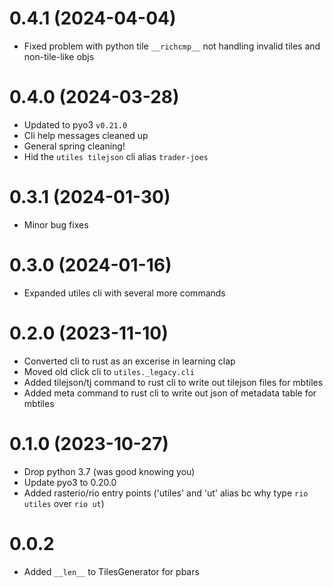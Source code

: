# 0.4.1 (2024-04-04)

 - Fixed problem with python tile `__richcmp__` not handling invalid tiles and non-tile-like objs

# 0.4.0 (2024-03-28)

 - Updated to pyo3 `v0.21.0`
 - Cli help messages cleaned up
 - General spring cleaning!
 - Hid the `utiles tilejson` cli alias `trader-joes`

# 0.3.1 (2024-01-30)

 - Minor bug fixes

# 0.3.0 (2024-01-16)

 - Expanded utiles cli with several more commands

# 0.2.0 (2023-11-10)

 - Converted cli to rust as an excerise in learning clap
 - Moved old click cli to `utiles._legacy.cli`
 - Added tilejson/tj command to rust cli to write out tilejson files for mbtiles
 - Added meta command to rust cli to write out json of metadata table for mbtiles

# 0.1.0 (2023-10-27)

 - Drop python 3.7 (was good knowing you)
 - Update pyo3 to 0.20.0
 - Added rasterio/rio entry points ('utiles' and 'ut' alias bc why type `rio utiles` over `rio ut`)

# 0.0.2

 - Added `__len__` to TilesGenerator for pbars
